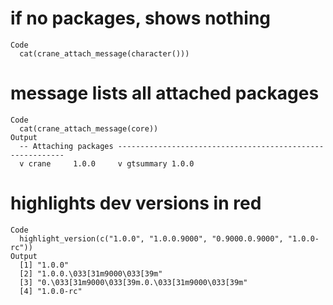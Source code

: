 # if no packages, shows nothing

    Code
      cat(crane_attach_message(character()))

# message lists all attached packages

    Code
      cat(crane_attach_message(core))
    Output
      -- Attaching packages ----------------------------------------------------------
      v crane     1.0.0     v gtsummary 1.0.0

# highlights dev versions in red

    Code
      highlight_version(c("1.0.0", "1.0.0.9000", "0.9000.0.9000", "1.0.0-rc"))
    Output
      [1] "1.0.0"                                        
      [2] "1.0.0.\033[31m9000\033[39m"                   
      [3] "0.\033[31m9000\033[39m.0.\033[31m9000\033[39m"
      [4] "1.0.0-rc"                                     


